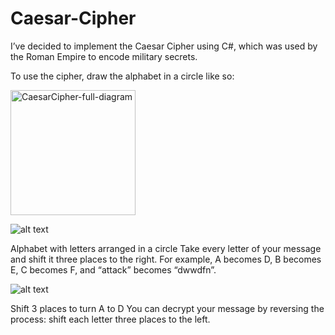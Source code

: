 # Caesar-Cipher

I’ve decided to implement the Caesar Cipher using C#, which was used by the Roman Empire to encode military secrets.

To use the cipher, draw the alphabet in a circle like so:

<img src="https://content.codecademy.com/courses/learn-c-sharp/lists-and-loops/CaesarCipher-full-diagram.svg" alt="CaesarCipher-full-diagram" width="200"/>

![alt text](https://content.codecademy.com/courses/learn-c-sharp/lists-and-loops/CaesarCipher-full-diagram.svg)

Alphabet with letters arranged in a circle
Take every letter of your message and shift it three places to the right. For example, A becomes D, B becomes E, C becomes F, and “attack” becomes “dwwdfn”.

![alt text](https://content.codecademy.com/courses/learn-c-sharp/lists-and-loops/CaesarCipher-key.svg)

Shift 3 places to turn A to D
You can decrypt your message by reversing the process: shift each letter three places to the left.
